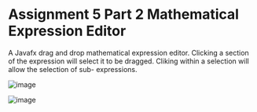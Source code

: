 # Assignment 5 Part 2 Mathematical Expression Editor

A Javafx drag and drop mathematical expression editor. Clicking a section of the expression will select it to be dragged. Cliking within a selection will allow the selection of sub-
expressions.

![image](https://user-images.githubusercontent.com/32044950/120029420-11ea6000-bfc4-11eb-8015-3f7b6c50c978.png)


![image](https://user-images.githubusercontent.com/32044950/120029864-aa80e000-bfc4-11eb-8795-c1b9e2c20a0b.png)
